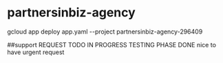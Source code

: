 # partnersinbiz-agency

gcloud app deploy app.yaml --project partnersinbiz-agency-296409

##support
REQUEST TODO IN PROGRESS TESTING PHASE DONE
nice to have urgent request
